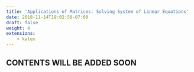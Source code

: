 ```yaml
---
title: 'Applications of Matrices: Solving System of Linear Equations'
date: 2018-11-14T19:02:50-07:00
draft: false
weight: 4
extensions:
    - katex
---
```


## CONTENTS WILL BE ADDED SOON